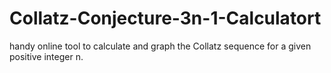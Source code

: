 # Collatz-Conjecture-3n-1-Calculatort
handy online tool to calculate and graph the Collatz sequence for a given positive integer n.
